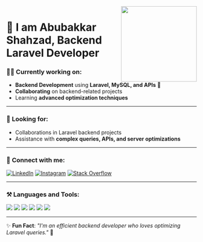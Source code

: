 <!-- Header Section -->
<img src="[https://your-profile-pic-link.com](https://github.com/account)" width="200" align="right">

# 🚀 I am Abubakkar Shahzad, Backend Laravel Developer

### 👨‍💻 **Currently working on:**
- **Backend Development** using **Laravel, MySQL, and APIs** 🚀
- **Collaborating** on backend-related projects
- Learning **advanced optimization techniques**

---

### 🔎 **Looking for:**
- Collaborations in Laravel backend projects
- Assistance with **complex queries, APIs, and server optimizations**

---

### 📧 **Connect with me:**
[![LinkedIn](https://img.shields.io/badge/LinkedIn-%230077B5.svg?&logo=linkedin&logoColor=white)](https://linkedin.com/in/yourprofile)
[![Instagram](https://img.shields.io/badge/Instagram-E4405F?logo=instagram&logoColor=white)](https://instagram.com/yourprofile)
[![Stack Overflow](https://img.shields.io/badge/Stack_Overflow-FE7A16?logo=stack-overflow&logoColor=white)](https://stackoverflow.com/users/yourid)

---

### ⚒️ **Languages and Tools:**
<p>
<img src="https://img.shields.io/badge/PHP-777BB4?style=for-the-badge&logo=php&logoColor=white" />
<img src="https://img.shields.io/badge/MySQL-00000F?style=for-the-badge&logo=mysql&logoColor=white" />
<img src="https://img.shields.io/badge/Laravel-FF2D20?style=for-the-badge&logo=laravel&logoColor=white" />
<img src="https://img.shields.io/badge/Bootstrap-563D7C?style=for-the-badge&logo=bootstrap&logoColor=white" />
<img src="https://img.shields.io/badge/Git-F05032?style=for-the-badge&logo=git&logoColor=white" />
<img src="https://img.shields.io/badge/Ajax-0088CC?style=for-the-badge&logo=javascript&logoColor=white" />
</p>

---

 

✨ **Fun Fact**: _"I'm an efficient backend developer who loves optimizing Laravel queries."_ 🚀
